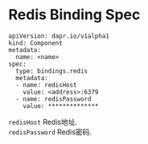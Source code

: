 # Redis Binding Spec

```
apiVersion: dapr.io/v1alpha1
kind: Component
metadata:
  name: <name>
spec:
  type: bindings.redis
  metadata:
  - name: redisHost
    value: <address>:6379
  - name: redisPassword
    value: **************
```

`redisHost` Redis地址.  
`redisPassword` Redis密码.
